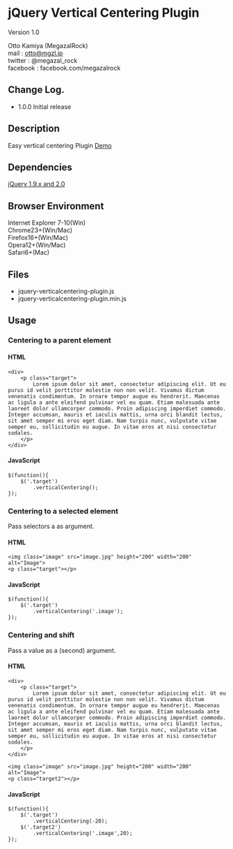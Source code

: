 # jQuery Vertical Centering Plugin
Version 1.0

Otto Kamiya (MegazalRock)  
mail : otto@mgzl.jp  
twitter : @megazal_rock  
facebook : facebook.com/megazalrock

## Change Log.
* 1.0.0	Initial release

## Description

Easy vertical centering Plugin
[Demo](http://mgzl.jp/jvc-demo/)

## Dependencies
[jQuery 1.9.x and 2.0](http://jquery.com/)

## Browser Environment
Internet Explorer 7-10(Win)  
Chrome23+(Win/Mac)  
Firefox16+(Win/Mac)  
Opera12+(Win/Mac)  
Safari6+(Mac)

## Files
*	jquery-verticalcentering-plugin.js
*	jquery-verticalcentering-plugin.min.js

## Usage

### Centering to a parent element

#### HTML

	<div>
		<p class="target">
			Lorem ipsum dolor sit amet, consectetur adipiscing elit. Ut eu purus id velit porttitor molestie non non velit. Vivamus dictum venenatis condimentum. In ornare tempor augue eu hendrerit. Maecenas ac ligula a ante eleifend pulvinar vel eu quam. Etiam malesuada ante laoreet dolor ullamcorper commodo. Proin adipiscing imperdiet commodo. Integer accumsan, mauris et iaculis mattis, urna orci blandit lectus, sit amet semper mi eros eget diam. Nam turpis nunc, vulputate vitae semper eu, sollicitudin eu augue. In vitae eros at nisi consectetur sodales.
		</p>
	</div>

#### JavaScript

	$(function(){
		$('.target')
			.verticalCentering();
	});

### Centering to a selected element

Pass selectors a as argument.

#### HTML

	<img class="image" src="image.jpg" height="200" width="200" alt="Image">
	<p class="target"></p>

#### JavaScript

	$(function(){
		$('.target')
			.verticalCentering('.image');
	});

### Centering and shift

Pass a value as a (second) argument.

#### HTML

	<div>
		<p class="target">
			Lorem ipsum dolor sit amet, consectetur adipiscing elit. Ut eu purus id velit porttitor molestie non non velit. Vivamus dictum venenatis condimentum. In ornare tempor augue eu hendrerit. Maecenas ac ligula a ante eleifend pulvinar vel eu quam. Etiam malesuada ante laoreet dolor ullamcorper commodo. Proin adipiscing imperdiet commodo. Integer accumsan, mauris et iaculis mattis, urna orci blandit lectus, sit amet semper mi eros eget diam. Nam turpis nunc, vulputate vitae semper eu, sollicitudin eu augue. In vitae eros at nisi consectetur sodales.
		</p>
	</div>

	<img class="image" src="image.jpg" height="200" width="200" alt="Image">
	<p class="target2"></p>

#### JavaScript

	$(function(){
		$('.target')
			.verticalCentering(-20);
		$('.target2')
			.verticalCentering('.image',20);
	});
